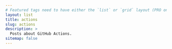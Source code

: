 ```yaml
---
# Featured tags need to have either the `list` or `grid` layout (PRO only).
layout: list
title: actions
slug: actions
description: >
  Posts about GitHub Actions.
sitemap: false
---
```

